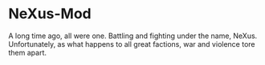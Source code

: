 # NeXus-Mod
A long time ago, all were one. Battling and fighting under the name, NeXus.
Unfortunately, as what happens to all great factions, war and violence tore them apart.

